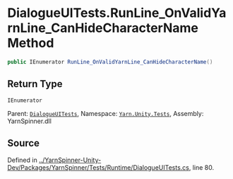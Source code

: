 # DialogueUITests.RunLine_OnValidYarnLine_CanHideCharacterName Method


```csharp
public IEnumerator RunLine_OnValidYarnLine_CanHideCharacterName()
```

## Return Type
`IEnumerator`


<div class="class-metadata">

Parent: [`DialogueUITests`](/api/csharp/yarn.unity.tests/dialogueuitests.md), Namespace: [`Yarn.Unity.Tests`](/api/csharp/yarn.unity.tests/README.md), Assembly: YarnSpinner.dll
</div>

## Source
Defined in [../YarnSpinner-Unity-Dev/Packages/YarnSpinner/Tests/Runtime/DialogueUITests.cs](https://github.com/YarnSpinnerTool/YarnSpinner-Unity//blob/develop/Tests/Runtime/DialogueUITests.cs#L80), line 80.
